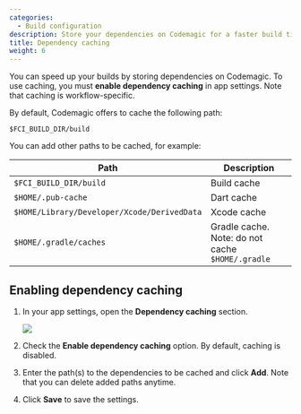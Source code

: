 ```yaml
---
categories:
  - Build configuration
description: Store your dependencies on Codemagic for a faster build time.
title: Dependency caching
weight: 6
---
```


You can speed up your builds by storing dependencies on Codemagic. To use caching, you must **enable dependency caching** in app settings. Note that caching is workflow-specific.

By default, Codemagic offers to cache the following path:

`$FCI_BUILD_DIR/build`

You can add other paths to be cached, for example:

| **Path**                                    | **Description**                                  |
| ------------------------------------------- | ------------------------------------------------ |
| `$FCI_BUILD_DIR/build`                      | Build cache                                      |
| `$HOME/.pub-cache`                          | Dart cache                                       |
| `$HOME/Library/Developer/Xcode/DerivedData` | Xcode cache                                      |
| `$HOME/.gradle/caches`                      | Gradle cache. Note: do not cache `$HOME/.gradle` |

## Enabling dependency caching

1. In your app settings, open the **Dependency caching** section.

   ![](/uploads/2019/04/caching_enabled.PNG)

2. Check the **Enable dependency caching** option. By default, caching is disabled.
3. Enter the path(s) to the dependencies to be cached and click **Add**. Note that you can delete added paths anytime.
4. Click **Save** to save the settings.
